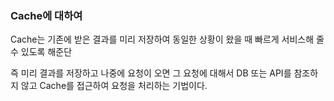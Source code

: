 ### Cache에 대하여

Cache는 기존에 받은 결과를 미리 저장하여 동일한 상황이 왔을 때 빠르게 서비스해 줄 수 있도록 해준단

즉 미리 결과를 저장하고 나중에 요청이 오면 그 요청에 대해서 DB 또는 API를 참조하지 않고 Cache를 접근하여 요청을 처리하는 기법이다.
